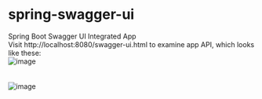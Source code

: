 # spring-swagger-ui
Spring Boot Swagger UI Integrated App </br>
Visit http://localhost:8080/swagger-ui.html to examine app API, which looks like these:
</br>
![image](https://user-images.githubusercontent.com/10642971/34756050-b5b31c8e-f5d0-11e7-8e10-55d1c99b5d76.png)
</br></br></br>
![image](https://user-images.githubusercontent.com/10642971/34755904-fbb797d8-f5cf-11e7-9af9-f89a4b50bac9.png)
